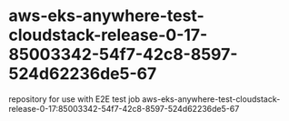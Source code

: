 # aws-eks-anywhere-test-cloudstack-release-0-17-85003342-54f7-42c8-8597-524d62236de5-67
repository for use with E2E test job aws-eks-anywhere-test-cloudstack-release-0-17:85003342-54f7-42c8-8597-524d62236de5-67
